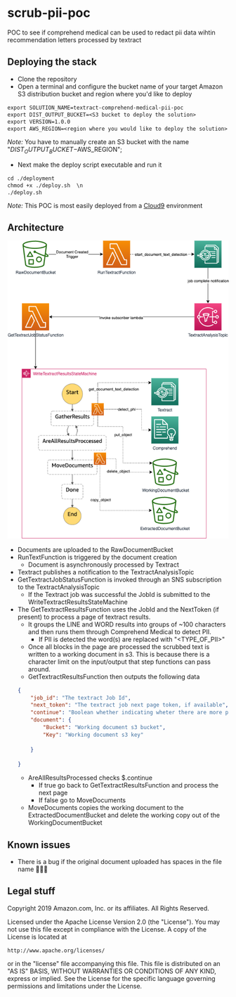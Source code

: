 # scrub-pii-poc
POC to see if comprehend medical can be used to redact pii data wihtin recommendation letters processed by textract

## Deploying the stack
* Clone the repository
* Open a terminal and configure the bucket name of your target Amazon S3 distribution bucket and region where you'd like to deploy
```
export SOLUTION_NAME=textract-comprehend-medical-pii-poc
export DIST_OUTPUT_BUCKET=<S3 bucket to deploy the solution>
export VERSION=1.0.0
export AWS_REGION=<region where you would like to deploy the solution>
```
_Note:_ You have to manually create an S3 bucket with the name "$DIST_OUTPUT_BUCKET-$AWS_REGION"; 

* Next make the deploy script executable and run it
```
cd ./deployment
chmod +x ./deploy.sh  \n
./deploy.sh
```
_Note:_ This POC is most easily deployed from a [Cloud9](https://aws.amazon.com/cloud9/) environment

## Architecture

![ScrubPiiPoc](images/ScrubPiiPoc.png)

* Documents are uploaded to the RawDocumentBucket
* RunTextFunction is triggered by the document creation
    * Document is asynchronously processed by Textract
* Textract publishes a notification to the TextractAnalysisTopic
* GetTextractJobStatusFunction is invoked through an SNS subscription to the TextractAnalysisTopic
    * If the Textract job was successful the JobId is submitted to the WriteTextractResultsStateMachine
* The GetTextractResultsFunction uses the JobId and the NextToken (if present) to process a page of textract results. 
    * It groups the LINE and WORD results into groups of ~100 characters and then runs them through Comprehend Medical to detect PII.
        * If PII is detected the word(s) are replaced with "<TYPE_OF_PII>"
    * Once all blocks in the page are processed the scrubbed text is written to a working document in s3. This is because there is a character limit on the input/output that step functions can pass around.
    * GetTextractResultsFunction then outputs the following data
    ```json
    {
        "job_id": "The textract Job Id",
        "next_token": "The textract job next page token, if available",
        "continue": "Boolean whether indicating wheter there are more pages to process",
        "document": {
            "Bucket": "Working document s3 bucket",
            "Key": "Working document s3 key"
            
        }
        
    }
    ```
    * AreAllResultsProcessed checks $.continue 
        * If true go back to GetTextractResultsFunction and process the next page
        * If false go to MoveDocuments
    * MoveDocuments copies the working document to the ExtractedDocumentBucket and delete the working copy out of the WorkingDocumentBucket

## Known issues

* There is a bug if the original document uploaded has spaces in the file name 🤦🏻‍♂️

## Legal stuff

Copyright 2019 Amazon.com, Inc. or its affiliates. All Rights Reserved.

Licensed under the Apache License Version 2.0 (the "License"). You may not use this file except in compliance with the License. A copy of the License is located at

    http://www.apache.org/licenses/

or in the "license" file accompanying this file. This file is distributed on an "AS IS" BASIS, WITHOUT WARRANTIES OR CONDITIONS OF ANY KIND, express or implied. See the License for the specific language governing permissions and limitations under the License.

